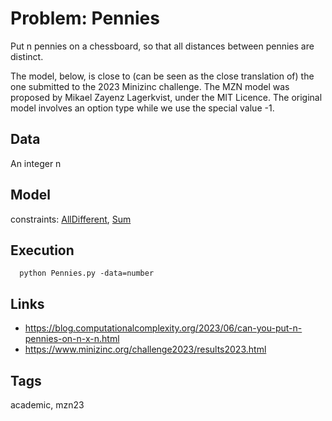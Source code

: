 # Problem: Pennies

Put n pennies on a chessboard, so that all distances between pennies are distinct.

The model, below, is close to (can be seen as the close translation of) the one submitted to the 2023 Minizinc challenge.
The MZN model was proposed by Mikael Zayenz Lagerkvist, under the MIT Licence.
The original model involves an option type while we use the special value -1.

## Data
  An integer n

## Model
  constraints: [AllDifferent](https://pycsp.org/documentation/constraints/AllDifferent), [Sum](https://pycsp.org/documentation/constraints/Sum)

## Execution
```
  python Pennies.py -data=number
```

## Links
  - https://blog.computationalcomplexity.org/2023/06/can-you-put-n-pennies-on-n-x-n.html
  - https://www.minizinc.org/challenge2023/results2023.html

## Tags
  academic, mzn23
